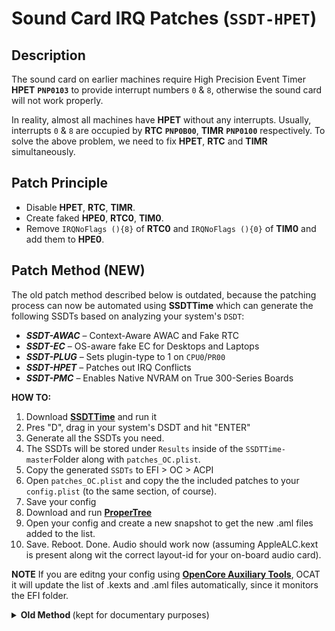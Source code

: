 # Sound Card IRQ Patches (`SSDT-HPET`) 

## Description

The sound card on earlier machines require High Precision Event Timer **HPET** **`PNP0103`** to provide interrupt numbers `0` & `8`, otherwise the sound card will not work properly. 

In reality, almost all machines have **HPET** without any interrupts. Usually, interrupts `0` & `8` are occupied by **RTC** **`PNP0B00`**, **TIMR** **`PNP0100`** respectively. To solve the above problem, we need to fix **HPET**, **RTC** and **TIMR** simultaneously.

## Patch Principle

- Disable **HPET**, **RTC**, **TIMR**.
- Create faked **HPE0**, **RTC0**, **TIM0**.
- Remove `IRQNoFlags (){8}` of **RTC0** and `IRQNoFlags (){0}` of **TIM0** and add them to **HPE0**.

## Patch Method (NEW)

The old patch method described below is outdated, because the patching process can now be automated using **SSDTTime** which can generate the following SSDTs based on analyzing your system's `DSDT`:

* ***SSDT-AWAC*** – Context-Aware AWAC and Fake RTC
* ***SSDT-EC*** – OS-aware fake EC for Desktops and Laptops
* ***SSDT-PLUG*** – Sets plugin-type to 1 on `CPU0`/`PR00`
* ***SSDT-HPET*** – Patches out IRQ Conflicts
* ***SSDT-PMC*** – Enables Native NVRAM on True 300-Series Boards

**HOW TO:**

1. Download [**SSDTTime**](https://github.com/corpnewt/SSDTTime) and run it
2. Pres "D", drag in your system's DSDT and hit "ENTER"
3. Generate all the SSDTs you need.
4. The SSDTs will be stored under `Results` inside of the `SSDTTime-master`Folder along with `patches_OC.plist`.
5. Copy the generated `SSDTs` to EFI > OC > ACPI
6. Open `patches_OC.plist` and copy the the included patches to your `config.plist` (to the same section, of course).
7. Save your config
8. Download and run [**ProperTree**](https://github.com/corpnewt/ProperTree)
9. Open your config and create a new snapshot to get the new .aml files added to the list.
10. Save. Reboot. Done. Audio should work now (assuming AppleALC.kext is present along wit the correct layout-id for your on-board audio card).

**NOTE**
If you are editng your config using [**OpenCore Auxiliary Tools**](https://github.com/ic005k/QtOpenCoreConfig/releases), OCAT it will update the list of .kexts and .aml files automatically, since it monitors the EFI folder.

<details>
<summary><strong>Old Method </strong>(kept for documentary purposes)</summary>

# Sound Card IRQ Patch (manual method, old)
## About
Below you will find the guide for fixing IRQ issues manually if you don't want to use SSDTTime which can genereate the necessary SSDT-HPET and and patches for you automatically.

### Technical Background 
Although mostly older platforms (mobile Ivy Bridge for example) are affected by `IRQ` issues which cause the on-board sound not to work since `AppleHDA.kext` is not loaded (only `AppleHDAController.kext` is), the problem can occur on recent platforms as well. 

This is due to the fact that `HPET` is a legacy device from Intel's 6th Gen platform and is only present for backward compatibility with oder Windows versions. if you use 7th Gen Intel Core CPU or newer with Windows 8.1+, HPET (High Precision Event Timer) is no longer present in Device Manager (the Driver is unloaded).
	
For macOS 10.12 and newer, if the problem occurs on the 6th Gen HPET can be blocked directly to solve the problem. Consult the original DSDT's HPET `_STA` method for specific settings.

- The sound card on earlier machines required part **HPET** **`PNP0103`** to provide interrupt numbers `0` & `8`, otherwise the sound card would not work properly. In reality almost all machines have **HPET** without any interrupt number provided. Usually, interrupt numbers `0` & `8` are occupied by **RTC** **`PNP0B00`**, **TIMR** **`PNP0100`** respectively
- To solve the above problem, we need to fix **HPET**, **RTC** and **TIMR** simultaneously.

## Patching principle

- Disable **HPET**, **RTC**, **TIMR** three parts.
- Counterfeit three parts, i.e., **HPE0**, **RTC0**, **TIM0**.
- Remove `IRQNoFlags (){8}` of **RTC0** and `IRQNoFlags (){0}` of **TIM0** and add them to **HPE0**.

## Patching method

### Disable **HPET**, **RTC** and **TIMR**

- Disbale **HPET**
  
    Normally `_STA` exists for HPET, so disabling HPET requires the use of the Preset Variable Method. For example:
  
    ```swift
    External (HPAE, IntObj) /* or External (HPTE, IntObj) */
    Scope (\)
    {
        If (_OSI ("Darwin"))
        {
            HPAE =0 /* or HPTE =0 */
        }
    }
    ```
  
    **NOTE**: The `HPAE` variable within `_STA` may vary from machine to machine.
  
- Disable **RTC**  
  
    Earlier machines have RTCs without `_STA`, disable RTCs by pressing the `_STA` method. e.g.:
  
    ```swift
    Method (_STA, 0, NotSerialized)
    {
        If (_OSI ("Darwin"))
        {
            Return (0)
        }
        Else
        {
            Return (0x0F)
        }
    }
    ```
  
**TIMR**
  
   Same as **RTC**
  
- Patch file: ***SSDT-HPET_RTC_TIMR-fix***
  
## Caution

- This patch cannot be used in conjunction with the following patches:
  - ***SSDT-RTC_Y-AWAC_N*** of Binary Renaming and Preset Variables
  - OC Official ***SSDT-AWAC***
  - Counterfeit Devices" or OC's official ***SSDT-RTC0***
  - ***SSDT-RTC0-NoFlags*** of `CMOS Reset Patch
- The `LPCB` name, **Tri-Part** name, and `IPIC` name should be the same as the original `ACPI` part name.
- If the three-in-one patch does not resolve, try ***SSDT-IPIC*** with the three-in-one patch in place. Disable the ***IPIC*** device as described above for ***HPET***, ***RTC*** and ***TIMR***, then impersonate an ***IPI0*** device with the ***IPIC*** or ***PIC*** device contents in the original `DSDT`, and finally Remove `IRQNoFlags{2}`, refer to the example.


